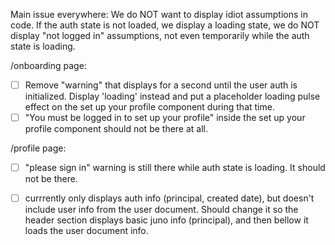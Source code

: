 Main issue everywhere:
We do NOT want to display idiot assumptions in code. If the auth state is not loaded, we display a loading state, we do NOT display "not logged in" assumptions, not even temporarily while the auth state is loading.

/onboarding page:
- [ ] Remove "warning" that displays for a second until the user auth is initialized. Display 'loading' instead and put a placeholder loading pulse effect on the set up your profile component during that time.
- [ ] "You must be logged in to set up your profile" inside the set up your profile component should not be there at all.

/profile page:
- [ ] "please sign in" warning is still there while auth state is loading. It should not be there.
- [ ] currrently only displays auth info (principal, created date), but doesn't include user info from the user document. Should change it so the header section displays basic juno info (principal), and then bellow it loads the user document info.

